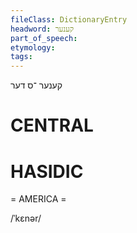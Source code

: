 ```yaml
---
fileClass: DictionaryEntry
headword: קענער
part_of_speech: 
etymology: 
tags: 
---
```

קענער
־ס
דער

CENTRAL
========

HASIDIC
=======
= AMERICA = 

/ˈkɛnər/